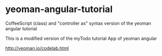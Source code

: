 yeoman-angular-tutorial
=======================

CoffeeScript (class) and "controller as" syntax version of the yeoman angular tutorial

This is a modified version of the myTodo tutorial App of yeoman angular

http://yeoman.io/codelab.html


